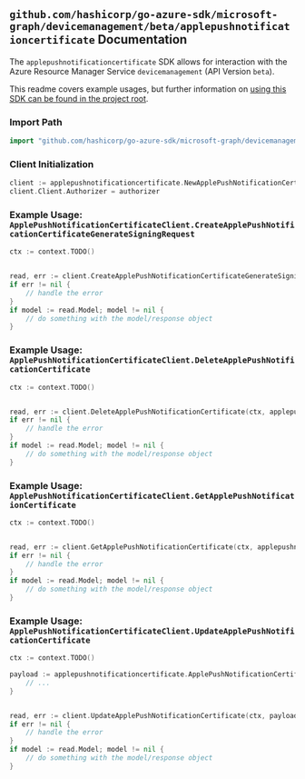 
## `github.com/hashicorp/go-azure-sdk/microsoft-graph/devicemanagement/beta/applepushnotificationcertificate` Documentation

The `applepushnotificationcertificate` SDK allows for interaction with the Azure Resource Manager Service `devicemanagement` (API Version `beta`).

This readme covers example usages, but further information on [using this SDK can be found in the project root](https://github.com/hashicorp/go-azure-sdk/tree/main/docs).

### Import Path

```go
import "github.com/hashicorp/go-azure-sdk/microsoft-graph/devicemanagement/beta/applepushnotificationcertificate"
```


### Client Initialization

```go
client := applepushnotificationcertificate.NewApplePushNotificationCertificateClientWithBaseURI("https://management.azure.com")
client.Client.Authorizer = authorizer
```


### Example Usage: `ApplePushNotificationCertificateClient.CreateApplePushNotificationCertificateGenerateSigningRequest`

```go
ctx := context.TODO()


read, err := client.CreateApplePushNotificationCertificateGenerateSigningRequest(ctx)
if err != nil {
	// handle the error
}
if model := read.Model; model != nil {
	// do something with the model/response object
}
```


### Example Usage: `ApplePushNotificationCertificateClient.DeleteApplePushNotificationCertificate`

```go
ctx := context.TODO()


read, err := client.DeleteApplePushNotificationCertificate(ctx, applepushnotificationcertificate.DefaultDeleteApplePushNotificationCertificateOperationOptions())
if err != nil {
	// handle the error
}
if model := read.Model; model != nil {
	// do something with the model/response object
}
```


### Example Usage: `ApplePushNotificationCertificateClient.GetApplePushNotificationCertificate`

```go
ctx := context.TODO()


read, err := client.GetApplePushNotificationCertificate(ctx, applepushnotificationcertificate.DefaultGetApplePushNotificationCertificateOperationOptions())
if err != nil {
	// handle the error
}
if model := read.Model; model != nil {
	// do something with the model/response object
}
```


### Example Usage: `ApplePushNotificationCertificateClient.UpdateApplePushNotificationCertificate`

```go
ctx := context.TODO()

payload := applepushnotificationcertificate.ApplePushNotificationCertificate{
	// ...
}


read, err := client.UpdateApplePushNotificationCertificate(ctx, payload)
if err != nil {
	// handle the error
}
if model := read.Model; model != nil {
	// do something with the model/response object
}
```
